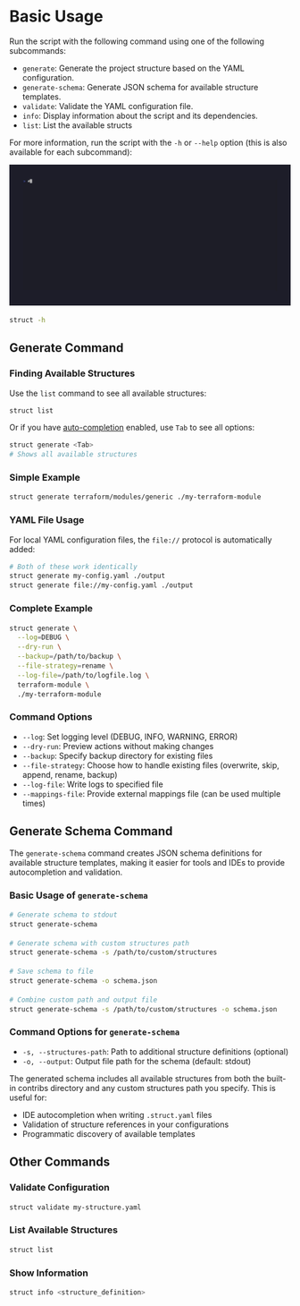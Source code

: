 # Basic Usage

Run the script with the following command using one of the following subcommands:

- `generate`: Generate the project structure based on the YAML configuration.
- `generate-schema`: Generate JSON schema for available structure templates.
- `validate`: Validate the YAML configuration file.
- `info`: Display information about the script and its dependencies.
- `list`: List the available structs

For more information, run the script with the `-h` or `--help` option (this is also available for each subcommand):

![Struct List](./vhs/basic-usage.gif)

```sh
struct -h
```

## Generate Command

### Finding Available Structures

Use the `list` command to see all available structures:

```sh
struct list
```

Or if you have [auto-completion](completion.md) enabled, use `Tab` to see all options:

```sh
struct generate <Tab>
# Shows all available structures
```

### Simple Example

```sh
struct generate terraform/modules/generic ./my-terraform-module
```

### YAML File Usage

For local YAML configuration files, the `file://` protocol is automatically added:

```sh
# Both of these work identically
struct generate my-config.yaml ./output
struct generate file://my-config.yaml ./output
```

### Complete Example

```sh
struct generate \
  --log=DEBUG \
  --dry-run \
  --backup=/path/to/backup \
  --file-strategy=rename \
  --log-file=/path/to/logfile.log \
  terraform-module \
  ./my-terraform-module
```

### Command Options

- `--log`: Set logging level (DEBUG, INFO, WARNING, ERROR)
- `--dry-run`: Preview actions without making changes
- `--backup`: Specify backup directory for existing files
- `--file-strategy`: Choose how to handle existing files (overwrite, skip, append, rename, backup)
- `--log-file`: Write logs to specified file
- `--mappings-file`: Provide external mappings file (can be used multiple times)

## Generate Schema Command

The `generate-schema` command creates JSON schema definitions for available structure templates, making it easier for tools and IDEs to provide autocompletion and validation.

### Basic Usage of `generate-schema`

```sh
# Generate schema to stdout
struct generate-schema

# Generate schema with custom structures path
struct generate-schema -s /path/to/custom/structures

# Save schema to file
struct generate-schema -o schema.json

# Combine custom path and output file
struct generate-schema -s /path/to/custom/structures -o schema.json
```

### Command Options for `generate-schema`

- `-s, --structures-path`: Path to additional structure definitions (optional)
- `-o, --output`: Output file path for the schema (default: stdout)

The generated schema includes all available structures from both the built-in contribs directory and any custom structures path you specify. This is useful for:

- IDE autocompletion when writing `.struct.yaml` files
- Validation of structure references in your configurations
- Programmatic discovery of available templates

## Other Commands

### Validate Configuration

```sh
struct validate my-structure.yaml
```

### List Available Structures

```sh
struct list
```

### Show Information

```sh
struct info <structure_definition>
```
